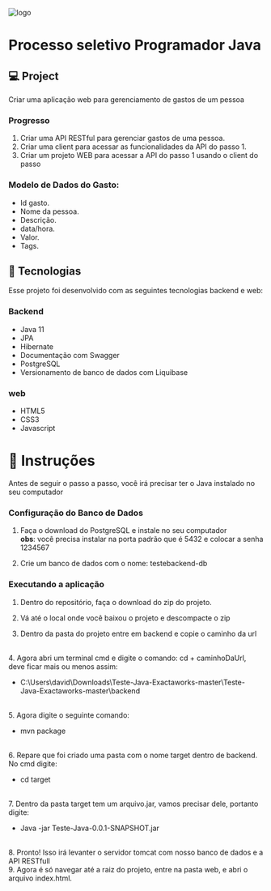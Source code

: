 ![logo](https://user-images.githubusercontent.com/49525514/89597610-f9d90280-d830-11ea-8421-bb76e3ac9809.png)

# Processo seletivo Programador Java

## 💻 Project

Criar uma aplicação web para gerenciamento de gastos de um pessoa

### Progresso
1. Criar uma API RESTful para gerenciar gastos de uma pessoa.
2. Criar uma client para acessar as funcionalidades da API do passo 1.
3. Criar um projeto WEB para acessar a API do passo 1 usando o client do passo

### Modelo de Dados do Gasto:
- Id gasto.
- Nome da pessoa.
- Descrição.
- data/hora.
- Valor.
- Tags.

## 🚀 Tecnologias

Esse projeto foi desenvolvido com as seguintes tecnologias backend e web:
### Backend
- Java 11
- JPA
- Hibernate
- Documentação com Swagger
- PostgreSQL
- Versionamento de banco de dados com Liquibase
### web
- HTML5
- CSS3
- Javascript

# 🔖 Instruções

Antes de seguir o passo a passo, você irá precisar ter o Java instalado no seu computador

### Configuração do Banco de Dados

1. Faça o download do PostgreSQL e instale no seu computador
</br> <b>obs</b>: você precisa instalar na porta padrão que é 5432 e colocar a senha 1234567

2. Crie um banco de dados com o nome: testebackend-db

### Executando a aplicação 

1. Dentro do repositório, faça o download do zip do projeto.

2. Vá até o local onde você baixou o projeto e descompacte o zip

3. Dentro da pasta do projeto entre em backend e copie o caminho da url

</br>
4. Agora abri um terminal cmd e digite o comando: cd + caminhoDaUrl, deve ficar mais ou menos assim: 

- C:\Users\david\Downloads\Teste-Java-Exactaworks-master\Teste-Java-Exactaworks-master\backend

</br>
5. Agora digite o seguinte comando: 

- mvn package

</br>
6. Repare que foi criado uma pasta com o nome target dentro de backend. No cmd digite: 

- cd target

</br>
7. Dentro da pasta target tem um arquivo.jar, vamos precisar dele, portanto digite:

- Java -jar Teste-Java-0.0.1-SNAPSHOT.jar

</br>
8. Pronto! Isso irá levanter o servidor tomcat com nosso banco de dados e a API RESTfull
</br>
9. Agora é só navegar até a raiz do projeto, entre na pasta web, e abri o arquivo index.html.

